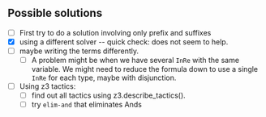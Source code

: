 ## Possible solutions
- [ ] First try to do a solution involving only prefix and suffixes
- [x] using a different solver -- quick check: does not seem to help.
- [ ] maybe writing the terms differently. 
  - [ ] A problem might be when we have several `InRe` with the same variable. 
  We might need to reduce the formula down to use a single `InRe` for each type, 
  maybe with disjunction.
- [ ] Using z3 tactics:
  - [ ] find out all tactics using z3.describe_tactics().
  - [ ] try `elim-and` that eliminates Ands
